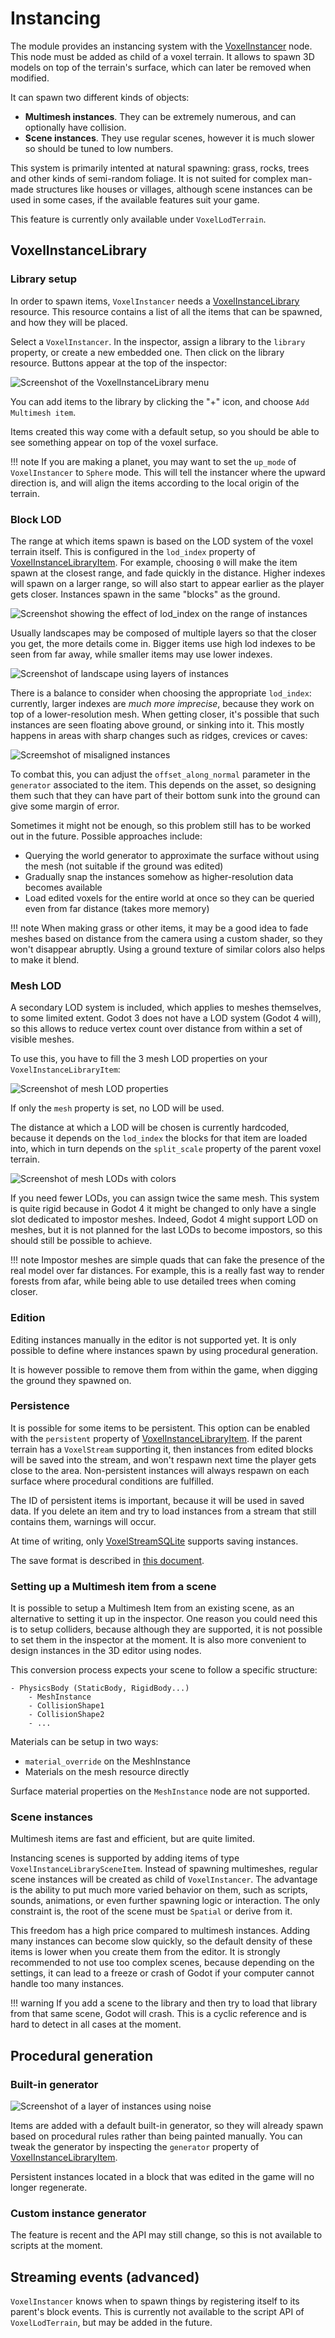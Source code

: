 Instancing
=============

The module provides an instancing system with the [VoxelInstancer](api/VoxelInstancer.md) node. This node must be added as child of a voxel terrain. It allows to spawn 3D models on top of the terrain's surface, which can later be removed when modified.

It can spawn two different kinds of objects:

- **Multimesh instances**. They can be extremely numerous, and can optionally have collision.
- **Scene instances**. They use regular scenes, however it is much slower so should be tuned to low numbers.

This system is primarily intented at natural spawning: grass, rocks, trees and other kinds of semi-random foliage. It is not suited for complex man-made structures like houses or villages, although scene instances can be used in some cases, if the available features suit your game.

This feature is currently only available under `VoxelLodTerrain`.


VoxelInstanceLibrary
---------------------

### Library setup

In order to spawn items, `VoxelInstancer` needs a [VoxelInstanceLibrary](api/VoxelInstanceLibrary.md) resource. This resource contains a list of all the items that can be spawned, and how they will be placed.

Select a `VoxelInstancer`. In the inspector, assign a library to the `library` property, or create a new embedded one. Then click on the library resource. Buttons appear at the top of the inspector:

![Screenshot of the VoxelInstanceLibrary menu](images/instance_library_menu.png)

You can add items to the library by clicking the "+" icon, and choose `Add Multimesh item`.

Items created this way come with a default setup, so you should be able to see something appear on top of the voxel surface.

!!! note
    If you are making a planet, you may want to set the `up_mode` of `VoxelInstancer` to `Sphere` mode. This will tell the instancer where the upward direction is, and will align the items according to the local origin of the terrain.


### Block LOD

The range at which items spawn is based on the LOD system of the voxel terrain itself. This is configured in the `lod_index` property of [VoxelInstanceLibraryItem](api/VoxelInstanceLibraryItem.md). For example, choosing `0` will make the item spawn at the closest range, and fade quickly in the distance. Higher indexes will spawn on a larger range, so will also start to appear earlier as the player gets closer. Instances spawn in the same "blocks" as the ground.

![Screenshot showing the effect of lod_index on the range of instances](images/instances_lod_index.png)

Usually landscapes may be composed of multiple layers so that the closer you get, the more details come in. Bigger items use high lod indexes to be seen from far away, while smaller items may use lower indexes.

![Screenshot of landscape using layers of instances](images/landscape_with_instances.png)

There is a balance to consider when choosing the appropriate `lod_index`: currently, larger indexes are *much more imprecise*, because they work on top of a lower-resolution mesh. When getting closer, it's possible that such instances are seen floating above ground, or sinking into it. This mostly happens in areas with sharp changes such as ridges, crevices or caves:

![Screemshot of misaligned instances](images/misaligned_instances.png)

To combat this, you can adjust the `offset_along_normal` parameter in the `generator` associated to the item. This depends on the asset, so designing them such that they can have part of their bottom sunk into the ground can give some margin of error.

Sometimes it might not be enough, so this problem still has to be worked out in the future. Possible approaches include:

- Querying the world generator to approximate the surface without using the mesh (not suitable if the ground was edited)
- Gradually snap the instances somehow as higher-resolution data becomes available
- Load edited voxels for the entire world at once so they can be queried even from far distance (takes more memory)

!!! note
    When making grass or other items, it may be a good idea to fade meshes based on distance from the camera using a custom shader, so they won't disappear abruptly. Using a ground texture of similar colors also helps to make it blend.


### Mesh LOD

A secondary LOD system is included, which applies to meshes themselves, to some limited extent. Godot 3 does not have a LOD system (Godot 4 will), so this allows to reduce vertex count over distance from within a set of visible meshes.

To use this, you have to fill the 3 mesh LOD properties on your `VoxelInstanceLibraryItem`:

![Screenshot of mesh LOD properties](images/mesh_lod_properties.png)

If only the `mesh` property is set, no LOD will be used.

The distance at which a LOD will be chosen is currently hardcoded, because it depends on the `lod_index` the blocks for that item are loaded into, which in turn depends on the `split_scale` property of the parent voxel terrain.

![Screenshot of mesh LODs with colors](images/mesh_lods.png)

If you need fewer LODs, you can assign twice the same mesh. This system is quite rigid because in Godot 4 it might be changed to only have a single slot dedicated to impostor meshes. Indeed, Godot 4 might support LOD on meshes, but it is not planned for the last LODs to become impostors, so this should still be possible to achieve.

!!! note
    Impostor meshes are simple quads that can fake the presence of the real model over far distances. For example, this is a really fast way to render forests from afar, while being able to use detailed trees when coming closer.


### Edition

Editing instances manually in the editor is not supported yet. It is only possible to define where instances spawn by using procedural generation.

It is however possible to remove them from within the game, when digging the ground they spawned on.


### Persistence

It is possible for some items to be persistent. This option can be enabled with the `persistent` property of [VoxelInstanceLibraryItem](api/VoxelInstanceLibraryItem.md). If the parent terrain has a `VoxelStream` supporting it, then instances from edited blocks will be saved into the stream, and won't respawn next time the player gets close to the area. Non-persistent instances will always respawn on each surface where procedural conditions are fulfilled.

The ID of persistent items is important, because it will be used in saved data. If you delete an item and try to load instances from a stream that still contains them, warnings will occur.

At time of writing, only [VoxelStreamSQLite](api/VoxelStreamSQLite.md) supports saving instances.

The save format is described in [this document](specs/instances_format.md).


### Setting up a Multimesh item from a scene

It is possible to setup a Multimesh Item from an existing scene, as an alternative to setting it up in the inspector. One reason you could need this is to setup colliders, because although they are supported, it is not possible to set them in the inspector at the moment. It is also more convenient to design instances in the 3D editor using nodes.

This conversion process expects your scene to follow a specific structure:

```
- PhysicsBody (StaticBody, RigidBody...)
	- MeshInstance
	- CollisionShape1
	- CollisionShape2
	- ...
```

Materials can be setup in two ways:

- `material_override` on the MeshInstance
- Materials on the mesh resource directly

Surface material properties on the `MeshInstance` node are not supported.

### Scene instances

Multimesh items are fast and efficient, but are quite limited.

Instancing scenes is supported by adding items of type `VoxelInstanceLibrarySceneItem`. Instead of spawning multimeshes, regular scene instances will be created as child of `VoxelInstancer`. The advantage is the ability to put much more varied behavior on them, such as scripts, sounds, animations, or even further spawning logic or interaction. The only constraint is, the root of the scene must be `Spatial` or derive from it.

This freedom has a high price compared to multimesh instances. Adding many instances can become slow quickly, so the default density of these items is lower when you create them from the editor. It is strongly recommended to not use too complex scenes, because depending on the settings, it can lead to a freeze or crash of Godot if your computer cannot handle too many instances.

!!! warning
    If you add a scene to the library and then try to load that library from that same scene, Godot will crash. This is a cyclic reference and is hard to detect in all cases at the moment.


Procedural generation
-----------------------

### Built-in generator

![Screenshot of a layer of instances using noise](images/instances_procgen.png)

Items are added with a default built-in generator, so they will already spawn based on procedural rules rather than being painted manually. You can tweak the generator by inspecting the `generator` property of [VoxelInstanceLibraryItem](api/VoxelInstanceLibraryItem.md).

Persistent instances located in a block that was edited in the game will no longer regenerate.

### Custom instance generator

The feature is recent and the API may still change, so this is not available to scripts at the moment.


Streaming events (advanced)
----------------------------

`VoxelInstancer` knows when to spawn things by registering itself to its parent's block events. This is currently not available to the script API of `VoxelLodTerrain`, but may be added in the future.
